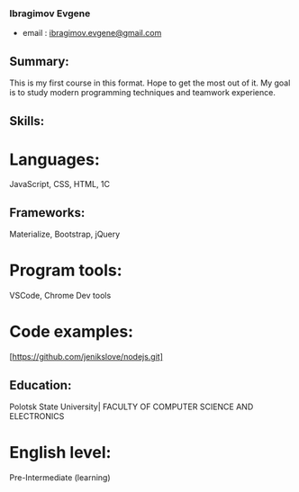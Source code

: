 ### Ibragimov Evgene
- email : ibragimov.evgene@gmail.com
## Summary:
This is my first course in this format. Hope to get the most out of it. My goal is to study modern programming techniques and teamwork experience. 
## Skills:
# Languages:
JavaScript, CSS, HTML, 1C
## Frameworks:
Materialize, Bootstrap, jQuery
# Program tools:
VSCode, Chrome Dev tools

# Code examples:

[https://github.com/jenikslove/nodejs.git]

## Education:
Polotsk State University| FACULTY OF COMPUTER SCIENCE AND ELECTRONICS
# English level:
Pre-Intermediate (learning)
